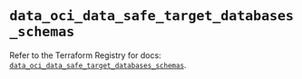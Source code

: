 # `data_oci_data_safe_target_databases_schemas`

Refer to the Terraform Registry for docs: [`data_oci_data_safe_target_databases_schemas`](https://registry.terraform.io/providers/hashicorp/oci/7.19.0/docs/data-sources/data_safe_target_databases_schemas).
